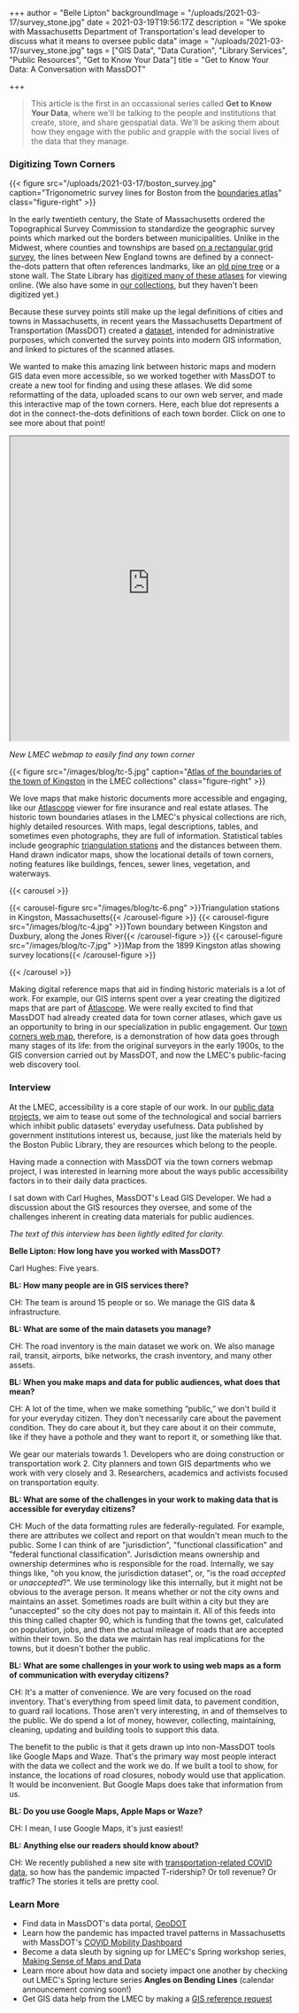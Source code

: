 +++
author = "Belle Lipton"
backgroundImage = "/uploads/2021-03-17/survey_stone.jpg"
date = 2021-03-19T19:56:17Z
description = "We spoke with Massachusetts Department of Transportation's lead developer to discuss what it means to oversee public data"
image = "/uploads/2021-03-17/survey_stone.jpg"
tags = ["GIS Data", "Data Curation", "Library Services", "Public Resources", "Get to Know Your Data"]
title = "Get to Know Your Data: A Conversation with MassDOT"

+++

> This article is the first in an occassional series called **Get to Know Your Data**, where we'll be talking to the people and institutions that create, store, and share geospatial data. We'll be asking them about how they engage with the public and grapple with the social lives of the data that they manage.

### Digitizing Town Corners

{{< figure src="/uploads/2021-03-17/boston_survey.jpg" caption="Trigonometric survey lines for Boston from the [boundaries atlas](https://archives.lib.state.ma.us/handle/2452/47876)" class="figure-right" >}}

In the early twentieth century, the State of Massachusetts ordered the Topographical Survey Commission to standardize the geographic survey points which marked out the borders between municipalities. Unlike in the Midwest, where counties and townships are based [on a rectangular grid survey](https://collections.leventhalmap.org/exhibits/25), the lines between New England towns are defined by a connect-the-dots pattern that often references landmarks, like an [old pine tree](https://www.leventhalmap.org/articles/a-sylvan-boundary/) or a stone wall. The State Library has [digitized many of these atlases](https://archives.lib.state.ma.us/discover?scope=%2F&query=%22atlas+of+the+boundaries%22&submit=) for viewing online. (We also have some in [our collections](https://bpl.bibliocommons.com/item/show/2764806075), but they haven't been digitized yet.)

Because these survey points still make up the legal definitions of cities and towns in Massachusetts, in recent years the Massachusetts Department of Transportation (MassDOT) created a [dataset](https://geo-massdot.opendata.arcgis.com/datasets/e1a9ce19ec8d4b8ab3074918fbf1b34d_0), intended for administrative purposes, which converted the survey points into modern GIS information, and linked to pictures of the scanned atlases.

We wanted to make this amazing link between historic maps and modern GIS data even more accessible, so we worked together with MassDOT to create a new tool for finding and using these atlases. We did some reformatting of the data, uploaded scans to our own web server, and made this interactive map of the town corners. Here, each blue dot represents a dot in the connect-the-dots definitions of each town border. Click on one to see more about that point!

<iframe width="100%" height="550" src="https://geoservices.leventhalmap.org/town-corners/" ></iframe>

_New LMEC webmap to easily find any town corner_

{{< figure src="/images/blog/tc-5.jpg" caption="[Atlas of the boundaries of the town of Kingston](https://bpl.bibliocommons.com/v2/record/S75C2764806) in the LMEC collections" class="figure-right" >}}

We love maps that make historic documents more accessible and engaging, like our [Atlascope](https://atlascope.leventhalmap.org) viewer for fire insurance and real estate atlases. The historic town boundaries atlases in the LMEC's physical collections are rich, highly detailed resources. With maps, legal descriptions, tables, and sometimes even photographs, they are full of information. Statistical tables include geographic [triangulation stations](https://en.wikipedia.org/wiki/Triangulation_station) and the distances between them. Hand drawn indicator maps, show the locational details of town corners, noting features like buildings, fences, sewer lines, vegetation, and waterways.


{{< carousel >}}

 {{< carousel-figure src="/images/blog/tc-6.png" >}}Triangulation stations in Kingston, Massachusetts{{< /carousel-figure >}}
{{< carousel-figure src="/images/blog/tc-4.jpg" >}}Town boundary between Kingston and Duxbury, along the Jones River{{< /carousel-figure >}}
{{< carousel-figure src="/images/blog/tc-7.jpg" >}}Map from the 1899 Kingston atlas showing survey locations{{< /carousel-figure >}}

{{< /carousel >}}


Making digital reference maps that aid in finding historic materials is a lot of work. For example, our GIS interns spent over a year creating the digitized maps that are part of [Atlascope](https://atlascope.leventhalmap.org/). We were really excited to find that MassDOT had already created data for town corner atlases, which gave us an opportunity to bring in our specialization in public engagement. Our [town corners web map](https://geoservices.leventhalmap.org/town-corners/), therefore, is a demonstration of how data goes through many stages of its life: from the original surveyors in the early 1900s, to the GIS conversion carried out by MassDOT, and now the LMEC's public-facing web discovery tool. 

### Interview 

At the LMEC, accessibility is a core staple of our work. In our [public data projects](https://www.leventhalmap.org/articles/introducing-our-public-data-project/), we aim to tease out some of the technological and social barriers which inhibit public datasets' everyday usefulness. Data published by government institutions interest us, because, just like the materials held by the Boston Public Library, they are resources which belong to the people.

Having made a connection with MassDOT via the town corners webmap project, I was interested in learning more about the ways public accessibility factors in to their daily data practices.

I sat down with Carl Hughes, MassDOT's Lead GIS Developer. We had a discussion about the GIS resources they oversee, and some of the challenges inherent in creating data materials for public audiences.

_The text of this interview has been lightly edited for clarity._

**Belle Lipton: How long have you worked with MassDOT?**

Carl Hughes: Five years. 

**BL: How many people are in GIS services there?**

CH: The team is around 15 people or so. We manage the GIS data & infrastructure. 

**BL: What are some of the main datasets you manage?**

CH: The road inventory is the main dataset we work on. We also manage rail, transit, airports, bike networks, the crash inventory, and many other assets. 


**BL: When you make maps and data for public audiences, what does that mean?**

CH: A lot of the time, when we make something “public,” we don't build it for your everyday citizen. They don't necessarily care about the pavement condition. They do care about it, but they care about it on their commute, like if they have a pothole and they want to report it, or something like that.

We gear our materials towards 1. Developers who are doing construction or transportation work 2. City planners and town GIS departments who we work with very closely and 3. Researchers, academics and activists focused  on transportation equity.


**BL: What are some of the challenges in your work to making data that is accessible for everyday citizens?**

CH: Much of the data formatting rules are federally-regulated. For example, there are attributes we collect and report on that wouldn't mean much to the public. Some I can think of are "jurisdiction", "functional classification" and "federal functional classification". Jurisdiction means ownership and ownership determines who is responsible for the road. Internally, we say things like, "oh you know, the jurisdiction dataset", or, "is the road _accepted_ or _unaccepted_?". We use terminology like this internally, but it might not be obvious to the average person. It means whether or not the city owns and maintains an asset. Sometimes roads are built within a city but they are "unaccepted" so the city does not pay to maintain it. All of this feeds into this thing called chapter 90, which is funding that the towns get, calculated on population, jobs, and then the actual mileage of roads that are accepted within their town. So the data we maintain has real implications for the towns, but it doesn't bother the public.

**BL: What are some challenges in your work to using web maps as a form of communication with everyday citizens?**

CH: It's a matter of convenience. We are very focused on the road inventory. That's everything from speed limit data, to pavement condition, to guard rail locations. Those aren't very interesting, in and of themselves to the public. We do spend a lot of money, however, collecting, maintaining, cleaning, updating and building tools to support this data. 

The benefit to the public is that it gets drawn up into non-MassDOT tools like Google Maps and Waze. That's the primary way most people interact with the data we collect and the work we do. If we built a tool to show, for instance, the locations of road closures, nobody would use that application. It would be inconvenient. But Google Maps does take that information from us.


**BL: Do you use Google Maps, Apple Maps or Waze?**

CH: I mean, I use Google Maps, it's just easiest!

**BL: Anything else our readers should know about?**

CH: We recently published a new site with [transportation-related COVID data](https://mobility-massdot.hub.arcgis.com/), so how has the pandemic impacted T-ridership? Or toll revenue? Or traffic? The stories it tells are pretty cool.
 

### Learn More

- Find data in MassDOT's data portal, [GeoDOT](https://massdot.maps.arcgis.com/home/index.html)
- Learn how the pandemic has impacted travel patterns in Massachusetts with MassDOT's [COVID Mobility Dashboard](https://mobility-massdot.hub.arcgis.com/)
- Become a data sleuth by signing up for LMEC's Spring workshop series, [Making Sense of Maps and Data](https://www.leventhalmap.org/event/making-sense-of-maps-data/)
- Learn more about how data and society impact one another by checking out LMEC's Spring lecture series **Angles on Bending Lines** (calendar announcement coming soon!)
- Get GIS data help from the LMEC by making a [GIS reference request](https://www.leventhalmap.org/research/geospatial/)

